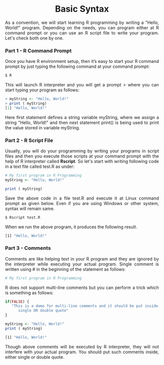 <div align='justify'>

# <div align='center'>Basic Syntax</div>

As a convention, we will start learning R programming by writing a "Hello, World!" program. Depending on the needs, you can program either at R command prompt or you can use an R script file to write your program. Let's check both one by one.

### Part 1 - R Command Prompt

Once you have R environment setup, then it’s easy to start your R command prompt by just typing the following command at your command prompt:

```bash
$ R
```

This will launch R interpreter and you will get a prompt > where you can start typing your program as follows:

```R
> myString <- "Hello, World!"
> print ( myString)
[1] "Hello, World!"
```

Here first statement defines a string variable myString, where we assign a string "Hello, World!" and then next statement print() is being used to print the value stored in variable myString.

### Part 2 - R Script File

Usually, you will do your programming by writing your programs in script files and then you execute those scripts at your command prompt with the help of R interpreter called __Rscript__. So let's start with writing following code in a text file called test.R as under:

```R
# My first program in R Programming
myString <- "Hello, World!"

print ( myString)
```

Save the above code in a file test.R and execute it at Linux command prompt as given below. Even if you are using Windows or other system, syntax will remain same.

```bash
$ Rscript test.R
```

When we run the above program, it produces the following result.

```bash
[1] "Hello, World!"
```

### Part 3 - Comments

Comments are like helping text in your R program and they are ignored by the interpreter while executing your actual program. Single comment is written using # in the beginning of the statement as follows:

```R
# My first program in R Programming
```

R does not support multi-line comments but you can perform a trick which is something as follows:

```R
if(FALSE) {
   "This is a demo for multi-line comments and it should be put inside either a 
      single OR double quote"
}

myString <- "Hello, World!"
print ( myString)
```

```bash
[1] "Hello, World!"
```

Though above comments will be executed by R interpreter, they will not interfere with your actual program. You should put such comments inside, either single or double quote.

</div>
